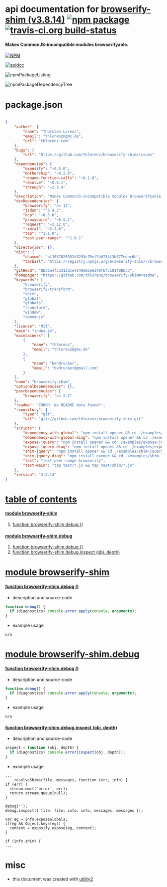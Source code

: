 # api documentation for  [browserify-shim (v3.8.14)](https://github.com/thlorenz/browserify-shim#readme)  [![npm package](https://img.shields.io/npm/v/npmdoc-browserify-shim.svg?style=flat-square)](https://www.npmjs.org/package/npmdoc-browserify-shim) [![travis-ci.org build-status](https://api.travis-ci.org/npmdoc/node-npmdoc-browserify-shim.svg)](https://travis-ci.org/npmdoc/node-npmdoc-browserify-shim)
#### Makes CommonJS-incompatible modules browserifyable.

[![NPM](https://nodei.co/npm/browserify-shim.png?downloads=true)](https://www.npmjs.com/package/browserify-shim)

[![apidoc](https://npmdoc.github.io/node-npmdoc-browserify-shim/build/screenCapture.buildNpmdoc.browser._2Fhome_2Ftravis_2Fbuild_2Fnpmdoc_2Fnode-npmdoc-browserify-shim_2Ftmp_2Fbuild_2Fapidoc.html.png)](https://npmdoc.github.io/node-npmdoc-browserify-shim/build..beta..travis-ci.org/apidoc.html)

![npmPackageListing](https://npmdoc.github.io/node-npmdoc-browserify-shim/build/screenCapture.npmPackageListing.svg)

![npmPackageDependencyTree](https://npmdoc.github.io/node-npmdoc-browserify-shim/build/screenCapture.npmPackageDependencyTree.svg)



# package.json

```json

{
    "author": {
        "name": "Thorsten Lorenz",
        "email": "thlorenz@gmx.de",
        "url": "thlorenz.com"
    },
    "bugs": {
        "url": "https://github.com/thlorenz/browserify-shim/issues"
    },
    "dependencies": {
        "exposify": "~0.5.0",
        "mothership": "~0.2.0",
        "rename-function-calls": "~0.1.0",
        "resolve": "~0.6.1",
        "through": "~2.3.4"
    },
    "description": "Makes CommonJS-incompatible modules browserifyable.",
    "devDependencies": {
        "browserify": ">= 13",
        "jsdom": "^5.4.2",
        "ncp": "~0.5.0",
        "proxyquire": "~0.5.1",
        "request": "~2.12.0",
        "rimraf": "~2.2.6",
        "tap": "^1.1.0",
        "test-peer-range": "^1.0.1"
    },
    "directories": {},
    "dist": {
        "shasum": "bf1057026932d3253c75ef7dd714f3b877edec6b",
        "tarball": "https://registry.npmjs.org/browserify-shim/-/browserify-shim-3.8.14.tgz"
    },
    "gitHead": "8bb2a4fc3313dce4149d65e6340fbfc101f00bc3",
    "homepage": "https://github.com/thlorenz/browserify-shim#readme",
    "keywords": [
        "browserify",
        "browserify-transform",
        "shim",
        "global",
        "globals",
        "transform",
        "window",
        "commonjs"
    ],
    "license": "MIT",
    "main": "index.js",
    "maintainers": [
        {
            "name": "thlorenz",
            "email": "thlorenz@gmx.de"
        },
        {
            "name": "bendrucker",
            "email": "bvdrucker@gmail.com"
        }
    ],
    "name": "browserify-shim",
    "optionalDependencies": {},
    "peerDependencies": {
        "browserify": ">= 2.3"
    },
    "readme": "ERROR: No README data found!",
    "repository": {
        "type": "git",
        "url": "git://github.com/thlorenz/browserify-shim.git"
    },
    "scripts": {
        "dependency-with-global": "npm install opener && cd ./examples/dependency-with-global && npm install && node build.js && opener index.html",
        "dependency-with-global-diag": "npm install opener && cd ./examples/dependency-with-global && npm install && node build-diag.js && opener index.html",
        "expose-jquery": "npm install opener && cd ./examples/expose-jquery && npm install && node build.js && opener index.html",
        "expose-jquery-diag": "npm install opener && cd ./examples/expose-jquery && npm install && node build-diag.js && opener index.html",
        "shim-jquery": "npm install opener && cd ./examples/shim-jquery && npm install && node build.js && opener index.html",
        "shim-jquery-diag": "npm install opener && cd ./examples/shim-jquery && npm install && node build-diag.js && opener index.html",
        "test": "test-peer-range browserify",
        "test-main": "tap test/*.js && tap test/shim/*.js"
    },
    "version": "3.8.14"
}
```



# <a name="apidoc.tableOfContents"></a>[table of contents](#apidoc.tableOfContents)

#### [module browserify-shim](#apidoc.module.browserify-shim)
1.  [function <span class="apidocSignatureSpan">browserify-shim.</span>debug ()](#apidoc.element.browserify-shim.debug)

#### [module browserify-shim.debug](#apidoc.module.browserify-shim.debug)
1.  [function <span class="apidocSignatureSpan">browserify-shim.</span>debug ()](#apidoc.element.browserify-shim.debug.debug)
1.  [function <span class="apidocSignatureSpan">browserify-shim.debug.</span>inspect (obj, depth)](#apidoc.element.browserify-shim.debug.inspect)



# <a name="apidoc.module.browserify-shim"></a>[module browserify-shim](#apidoc.module.browserify-shim)

#### <a name="apidoc.element.browserify-shim.debug"></a>[function <span class="apidocSignatureSpan">browserify-shim.</span>debug ()](#apidoc.element.browserify-shim.debug)
- description and source-code
```javascript
function debug() {
  if (diagnostics) console.error.apply(console, arguments);
}
```
- example usage
```shell
n/a
```



# <a name="apidoc.module.browserify-shim.debug"></a>[module browserify-shim.debug](#apidoc.module.browserify-shim.debug)

#### <a name="apidoc.element.browserify-shim.debug.debug"></a>[function <span class="apidocSignatureSpan">browserify-shim.</span>debug ()](#apidoc.element.browserify-shim.debug.debug)
- description and source-code
```javascript
function debug() {
  if (diagnostics) console.error.apply(console, arguments);
}
```
- example usage
```shell
n/a
```

#### <a name="apidoc.element.browserify-shim.debug.inspect"></a>[function <span class="apidocSignatureSpan">browserify-shim.debug.</span>inspect (obj, depth)](#apidoc.element.browserify-shim.debug.inspect)
- description and source-code
```javascript
inspect = function (obj, depth) {
  if (diagnostics) console.error(inspect(obj, depth));
}
```
- example usage
```shell
...
    resolveShims(file, messages, function (err, info) {
if (err) {
  stream.emit('error', err);
  return stream.queue(null);
}

debug('');
debug.inspect({ file: file, info: info, messages: messages });

var eg = info.exposeGlobals;
if(eg && Object.keys(eg)) {
  content = exposify.expose(eg, content);
}

if (info.shim) {
...
```



# misc
- this document was created with [utility2](https://github.com/kaizhu256/node-utility2)
